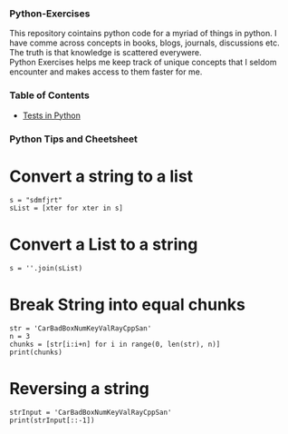 ### Python-Exercises
This repository cointains python code for a myriad of things in python. I have comme across
concepts in books, blogs, journals, discussions etc. The truth is that knowledge is scattered 
everywere. <br>
Python Exercises helps me keep track of unique concepts that I seldom encounter and makes access
to them faster for me.

### Table of Contents ###
* [Tests in Python](/Testing/)


### Python Tips and Cheetsheet

# Convert a string to a list
```
s = "sdmfjrt"
sList = [xter for xter in s]
```

# Convert a List to a string
```
s = ''.join(sList)
```

# Break String into equal chunks
```
str = 'CarBadBoxNumKeyValRayCppSan'
n = 3
chunks = [str[i:i+n] for i in range(0, len(str), n)]
print(chunks)
```

# Reversing a string
```
strInput = 'CarBadBoxNumKeyValRayCppSan'
print(strInput[::-1])
```
